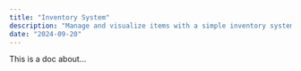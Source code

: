```yaml
---
title: "Inventory System"
description: "Manage and visualize items with a simple inventory system that lets you store acquired items and track their quantities."
date: "2024-09-20"
---
```


This is a doc about...